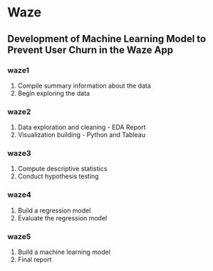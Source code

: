# Waze

## Development of Machine Learning Model to Prevent User Churn in the Waze App

### waze1
1. Compile summary information about the data
2. Begin exploring the data

### waze2
1. Data exploration and cleaning - EDA Report
2. Visualization building - Python and Tableau

### waze3
1. Compute descriptive statistics
2. Conduct hypothesis testing

### waze4
1. Build a regression model
2. Evaluate the regression model

### waze5
1. Build a machine learning model
2. Final report
